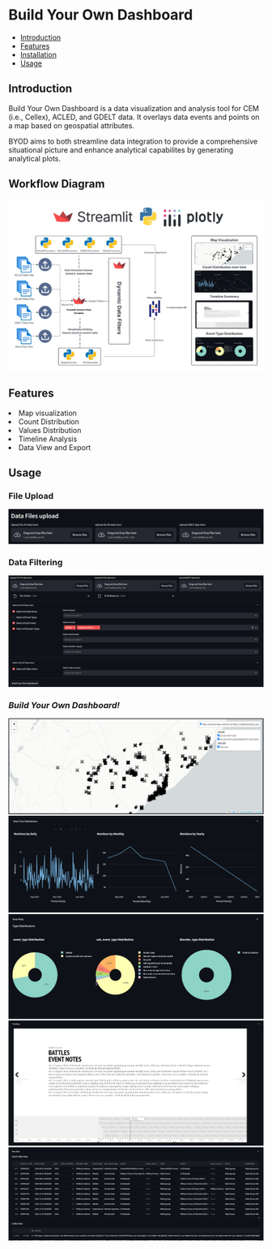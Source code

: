# Build Your Own Dashboard

- [Introduction](#introduction)
- [Features](#features)
- [Installation](#installation)
- [Usage](#usage)

## Introduction

Build Your Own Dashboard is a data visualization and analysis tool for CEM (i.e., Cellex), ACLED, and GDELT data. It overlays data events and points on a map based on geospatial attributes.

BYOD aims to both streamline data integration to provide a comprehensive situational picture and enhance analytical capabilites by generating analytical plots.

## Workflow Diagram

![RAG Diagram](images/BYOD_workflow_diagram.png)

## Features

<li>Map visualization
<li>Count Distribution
<li>Values Distribution
<li>Timeline Analysis
<li>Data View and Export

## Usage

### File Upload

![RAG Diagram](images/BYOD_file_upload.png)

### Data Filtering

![RAG Diagram](images/BYOD_data_filter.png)

### **_Build Your Own Dashboard!_**

![RAG Diagram](images/BYOD_map_visualization.png)
![RAG Diagram](images/BYOD_time_distribution.png)
![RAG Diagram](images/BYOD_type_distribution.png)
![RAG Diagram](images/BYOD_timeline.png)
![RAG Diagram](images/BYOD_raw_data.png)
